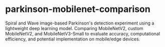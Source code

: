 # parkinson-mobilenet-comparison
Spiral and Wave image-based Parkinson's detection experiment using a lightweight deep learning model. Comparing MobileNetV2, custom MobileNetV2, and MobileNetV3-Small to evaluate accuracy, computational efficiency, and potential implementation on mobile/edge devices.
